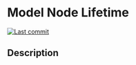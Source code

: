 # Model Node Lifetime

[![Last commit](https://img.shields.io/github/last-commit/ILoveBacteria/model-node-lifetime)](https://github.com/ILoveBacteria/model-node-lifetime/commits/master)

## Description

